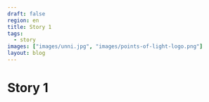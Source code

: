 ```yaml
---
draft: false
region: en
title: Story 1
tags:
  - story
images: ["images/unni.jpg", "images/points-of-light-logo.png"]
layout: blog
---
```


# Story 1
